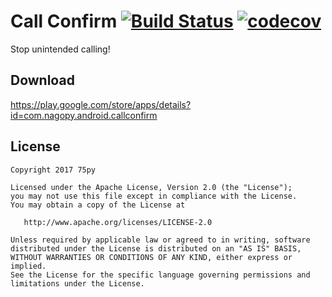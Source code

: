 Call Confirm [![Build Status](https://travis-ci.org/75py/CallConfirm.svg?branch=master)](https://travis-ci.org/75py/CallConfirm) [![codecov](https://codecov.io/gh/75py/CallConfirm/branch/master/graph/badge.svg)](https://codecov.io/gh/75py/CallConfirm)
=====

Stop unintended calling!


Download
--------

https://play.google.com/store/apps/details?id=com.nagopy.android.callconfirm



License
-------

    Copyright 2017 75py

    Licensed under the Apache License, Version 2.0 (the "License");
    you may not use this file except in compliance with the License.
    You may obtain a copy of the License at

       http://www.apache.org/licenses/LICENSE-2.0

    Unless required by applicable law or agreed to in writing, software
    distributed under the License is distributed on an "AS IS" BASIS,
    WITHOUT WARRANTIES OR CONDITIONS OF ANY KIND, either express or implied.
    See the License for the specific language governing permissions and
    limitations under the License.

